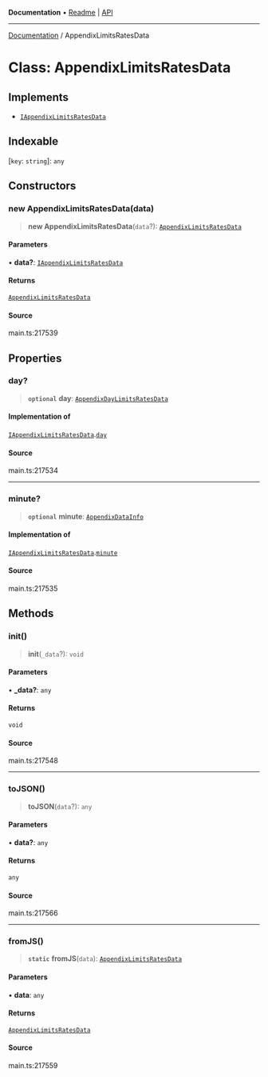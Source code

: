 **Documentation** • [Readme](../README.md) \| [API](../globals.md)

***

[Documentation](../README.md) / AppendixLimitsRatesData

# Class: AppendixLimitsRatesData

## Implements

- [`IAppendixLimitsRatesData`](../interfaces/IAppendixLimitsRatesData.md)

## Indexable

 \[`key`: `string`\]: `any`

## Constructors

### new AppendixLimitsRatesData(data)

> **new AppendixLimitsRatesData**(`data`?): [`AppendixLimitsRatesData`](AppendixLimitsRatesData.md)

#### Parameters

• **data?**: [`IAppendixLimitsRatesData`](../interfaces/IAppendixLimitsRatesData.md)

#### Returns

[`AppendixLimitsRatesData`](AppendixLimitsRatesData.md)

#### Source

main.ts:217539

## Properties

### day?

> **`optional`** **day**: [`AppendixDayLimitsRatesData`](AppendixDayLimitsRatesData.md)

#### Implementation of

[`IAppendixLimitsRatesData`](../interfaces/IAppendixLimitsRatesData.md).[`day`](../interfaces/IAppendixLimitsRatesData.md#day)

#### Source

main.ts:217534

***

### minute?

> **`optional`** **minute**: [`AppendixDataInfo`](AppendixDataInfo.md)

#### Implementation of

[`IAppendixLimitsRatesData`](../interfaces/IAppendixLimitsRatesData.md).[`minute`](../interfaces/IAppendixLimitsRatesData.md#minute)

#### Source

main.ts:217535

## Methods

### init()

> **init**(`_data`?): `void`

#### Parameters

• **\_data?**: `any`

#### Returns

`void`

#### Source

main.ts:217548

***

### toJSON()

> **toJSON**(`data`?): `any`

#### Parameters

• **data?**: `any`

#### Returns

`any`

#### Source

main.ts:217566

***

### fromJS()

> **`static`** **fromJS**(`data`): [`AppendixLimitsRatesData`](AppendixLimitsRatesData.md)

#### Parameters

• **data**: `any`

#### Returns

[`AppendixLimitsRatesData`](AppendixLimitsRatesData.md)

#### Source

main.ts:217559
